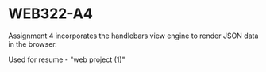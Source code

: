 # WEB322-A4
Assignment 4 incorporates the handlebars view engine to render JSON data in the browser.

Used for resume - "web project (1)"
